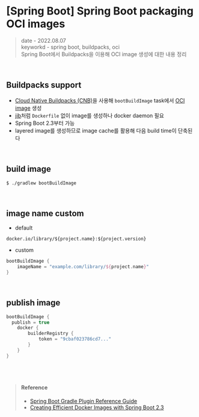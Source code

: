 # [Spring Boot] Spring Boot packaging OCI images
> date - 2022.08.07  
> keyworkd - spring boot, buildpacks, oci  
> Spring Boot에서 Buildpacks을 이용해 OCI image 생성에 대한 내용 정리  

<br>

## Buildpacks support
* [Cloud Native Buildpacks (CNB)](https://buildpacks.io/)을 사용해 `bootBuildImage` task에서 [OCI image](https://github.com/opencontainers/image-spec) 생성
* [jib](https://github.com/GoogleContainerTools/jib)처럼 `Dockerfile` 없이 image를 생성하나 docker daemon 필요
* Spring Boot 2.3부터 가능
* layered image를 생성하므로 image cache를 활용해 다음 build time이 단축된다


<br>

## build image
```sh
$ ./gradlew bootBuildImage
```


<br>

## image name custom
* default
```
docker.io/library/${project.name}:${project.version}
```

* custom
```groovy
bootBuildImage {
	imageName = "example.com/library/${project.name}"
}
```


<br>

## publish image
```groovy
bootBuildImage {
  publish = true
	docker {
		builderRegistry {
			token = "9cbaf023786cd7..."
		}
	}
}
```

<br><br>

> #### Reference
> * [Spring Boot Gradle Plugin Reference Guide](https://docs.spring.io/spring-boot/docs/current/gradle-plugin/reference/htmlsingle/)
> * [Creating Efficient Docker Images with Spring Boot 2.3](https://spring.io/blog/2020/08/14/creating-efficient-docker-images-with-spring-boot-2-3)
